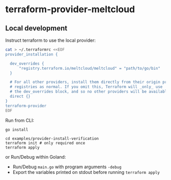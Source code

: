 # terraform-provider-meltcloud

## Local development

Instruct terraform to use the local provider:

```bash 
cat > ~/.terraformrc <<EOF
provider_installation {

  dev_overrides {
      "registry.terraform.io/meltcloud/meltcloud" = "path/to/go/bin"
  }

  # For all other providers, install them directly from their origin provider
  # registries as normal. If you omit this, Terraform will _only_ use
  # the dev_overrides block, and so no other providers will be available.
  direct {}
}
terraform-provider
EOF
```

Run from CLI:
``` 
go install

cd examples/provider-install-verification
terraform init # only required once
terraform apply
```

or Run/Debug within Goland:
- Run/Debug `main.go` with program arguments `-debug`
- Export the variables printed on stdout before running `terraform apply`

